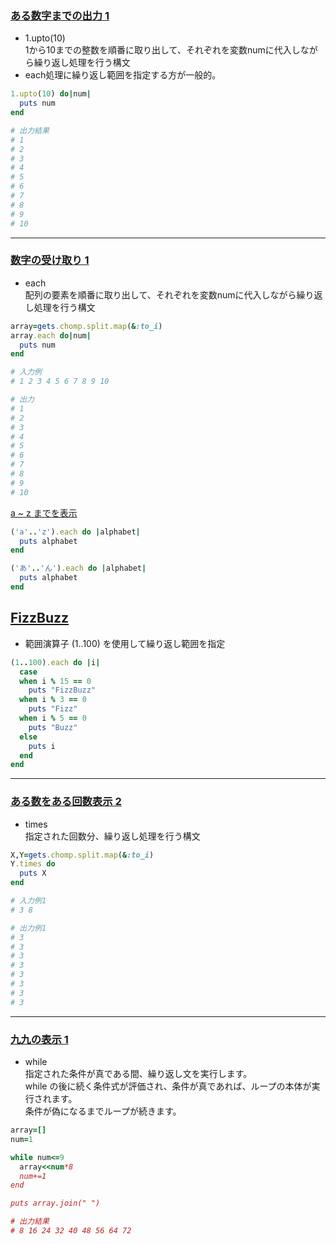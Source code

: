### [ある数字までの出力 1 ](https://paiza.jp/works/mondai/loop_problems/loop_problems__print_num_step1)

* 1.upto(10)  
1から10までの整数を順番に取り出して、それぞれを変数numに代入しながら繰り返し処理を行う構文  
* each処理に繰り返し範囲を指定する方が一般的。
```Ruby
1.upto(10) do|num|
  puts num
end

# 出力結果
# 1
# 2
# 3
# 4
# 5
# 6
# 7
# 8
# 9
# 10
```
***
### [数字の受け取り 1 ](https://paiza.jp/works/mondai/loop_problems/loop_problems__input_num_step1)

* each  
配列の要素を順番に取り出して、それぞれを変数numに代入しながら繰り返し処理を行う構文
```Ruby
array=gets.chomp.split.map(&:to_i)
array.each do|num|
  puts num
end

# 入力例
# 1 2 3 4 5 6 7 8 9 10

# 出力
# 1
# 2
# 3
# 4
# 5
# 6
# 7
# 8
# 9
# 10
```
[a ~ z までを表示 ](https://paiza.jp/works/mondai/loop_problems/loop_problems__print_alpha)
```Ruby
('a'..'z').each do |alphabet|
  puts alphabet
end
```
```Ruby
('あ'..'ん').each do |alphabet|
  puts alphabet
end
```
## [FizzBuzz](https://paiza.jp/works/mondai/loop_problems/loop_problems__fizzbuzz)
* 範囲演算子 (1..100) を使用して繰り返し範囲を指定
```Ruby
(1..100).each do |i|
  case
  when i % 15 == 0
    puts "FizzBuzz"
  when i % 3 == 0
    puts "Fizz"
  when i % 5 == 0
    puts "Buzz"
  else
    puts i
  end
end
```


***
### [ある数をある回数表示 2 ](https://paiza.jp/works/mondai/loop_problems/loop_problems__rep_num_step2)

* times  
指定された回数分、繰り返し処理を行う構文
```Ruby
X,Y=gets.chomp.split.map(&:to_i)
Y.times do
  puts X
end

# 入力例1
# 3 8

# 出力例1
# 3
# 3
# 3
# 3
# 3
# 3
# 3
# 3
```
***
### [九九の表示 1 ](https://paiza.jp/works/mondai/loop_problems/loop_problems__kuku_step1)

* while  
指定された条件が真である間、繰り返し文を実行します。  
while の後に続く条件式が評価され、条件が真であれば、ループの本体が実行されます。  
条件が偽になるまでループが続きます。
```Ruby
array=[]
num=1

while num<=9
  array<<num*8
  num+=1
end

puts array.join(" ")

# 出力結果
# 8 16 24 32 40 48 56 64 72
```

